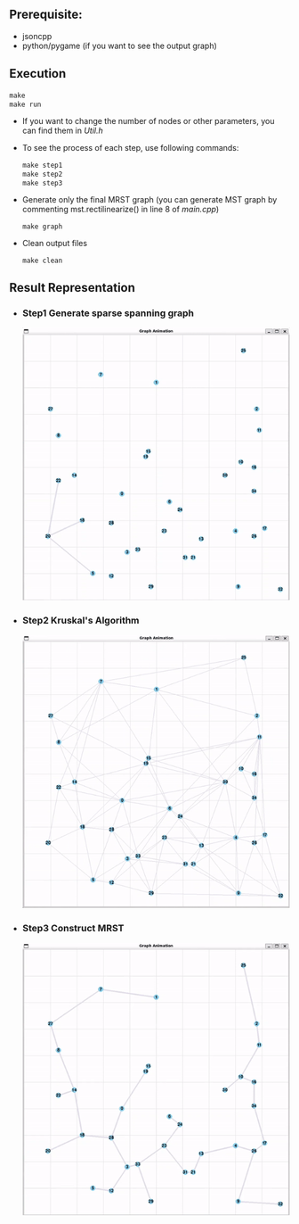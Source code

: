## Prerequisite:
* jsoncpp
* python/pygame (if you want to see the output graph)
## Execution
```
make
make run
```
* If you want to change the number of nodes or other parameters, you can find them in *Util.h*

* To see the process of each step, use following commands:
    ```
    make step1
    make step2
    make step3
    ```
* Generate only the final MRST graph (you can generate MST graph by commenting  mst.rectilinearize() in line 8 of *main.cpp*)
    ```
    make graph
    ```
* Clean output files
    ```
    make clean
    ```
## Result Representation
* ### Step1 Generate sparse spanning graph
    ![Step1 Generate sparse spanning graph](./gifs/step1.gif)
* ### Step2 Kruskal's Algorithm
    ![Step2 Kruskal's Algorithm](./gifs/step2.gif)
* ### Step3 Construct MRST
    ![Step3 MRST](./gifs/step3.gif)
